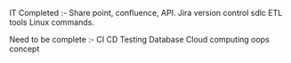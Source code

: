IT
Completed :-
Share point, confluence, API.
Jira
version control
sdlc
ETL tools
Linux commands.

Need to be complete :-
CI CD
Testing
Database
Cloud computing
oops concept


